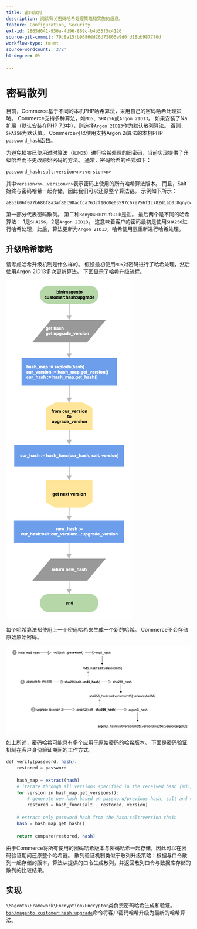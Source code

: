 ```yaml
---
title: 密码散列
description: 阅读有关密码哈希处理策略和实施的信息。
feature: Configuration, Security
exl-id: 2865d041-950a-4d96-869c-b4b35f5c4120
source-git-commit: 79c8a15fb9686dd26d73805e9d0fd18bb987770d
workflow-type: tm+mt
source-wordcount: '372'
ht-degree: 0%

---
```


# 密码散列

目前，Commerce基于不同的本机PHP哈希算法，采用自己的密码哈希处理策略。 Commerce支持多种算法，如`MD5`、`SHA256`或`Argon 2ID13`。 如果安装了Na扩展（默认安装在PHP 7.3中），则选择`Argon 2ID13`作为默认散列算法。 否则，`SHA256`为默认值。 Commerce可以使用支持Argon 2i算法的本机PHP `password_hash`函数。

为避免损害已使用过时算法（如`MD5`）进行哈希处理的旧密码，当前实现提供了升级哈希而不更改原始密码的方法。 通常，密码哈希的格式如下：

```text
password_hash:salt:version<n>:version<n>
```

其中`version<n>`...`version<n>`表示密码上使用的所有哈希算法版本。 而且，Salt始终与密码哈希一起存储，因此我们可以还原整个算法链。 示例如下所示：

```text
a853b06f077b686f8a3af80c98acfca763cf10c0e03597c67e756f1c782d1ab0:8qnyO4H1OYIfGCUb:1:2
```

第一部分代表密码散列。 第二种`8qnyO4H1OYIfGCUb`是盐。 最后两个是不同的哈希算法： 1是`SHA256`，2是`Argon 2ID13`。 这意味着客户的密码最初是使用`SHA256`进行哈希处理，此后，算法更新为`Argon 2ID13`，哈希使用氩重新进行哈希处理。

## 升级哈希策略

请考虑哈希升级机制是什么样的。 假设最初使用`MD5`对密码进行了哈希处理，然后使用Argon 2ID13多次更新算法。 下图显示了哈希升级流程。

![哈希升级工作流](../../assets/configuration/hash-upgrade-algorithm.png)

每个哈希算法都使用上一个密码哈希来生成一个新的哈希。 Commerce不会存储原始原始密码。

![哈希升级策略](../../assets/configuration/hash-upgrade-strategy.png)

如上所述，密码哈希可能具有多个应用于原始密码的哈希版本。
下面是密码验证机制在客户身份验证期间的工作方式。

```php
def verify(password, hash):
    restored = password

    hash_map = extract(hash)
    # iterate through all versions specified in the received hash [md5, sha256, argon2id13]
    for version in hash_map.get_versions():
        # generate new hash based on password/previous hash, salt and version
        restored = hash_func(salt . restored, version)

    # extract only password hash from the hash:salt:version chain
    hash = hash_map.get_hash()

    return compare(restored, hash)
```

由于Commerce将所有使用的密码哈希版本与密码哈希一起存储，因此可以在密码验证期间还原整个哈希链。 散列验证机制类似于散列升级策略：根据与口令散列一起存储的版本，算法从提供的口令生成散列，并返回散列口令与数据库存储的散列的比较结果。

## 实现

`\Magento\Framework\Encryption\Encryptor`类负责密码哈希生成和验证。 [`bin/magento customer:hash:upgrade`](https://experienceleague.adobe.com/en/docs/commerce-operations/tools/cli-reference/commerce-on-premises#customerhashupgrade)命令将客户密码哈希升级为最新的哈希算法。
